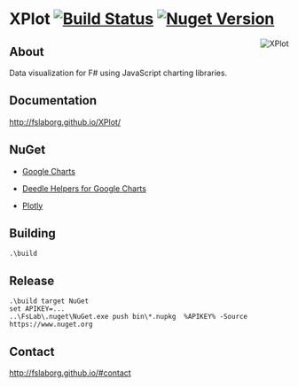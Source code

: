 XPlot
[![Build Status](https://api.travis-ci.org/fslaborg/XPlot.svg?branch=master)](https://travis-ci.org/fslaborg/XPlot)
[![Nuget Version](https://buildstats.info/nuget/XPlot.Plotly)](https://www.nuget.org/packages/XPlot.Plotly/)
=====
<img align="right" src="https://github.com/fslaborg/XPlot/raw/master/docs/img/logo.png" alt="XPlot" />

About
-----

Data visualization for F# using JavaScript charting libraries.

Documentation
-------------

http://fslaborg.github.io/XPlot/

NuGet
-----

* [Google Charts](http://www.nuget.org/packages/XPlot.GoogleCharts/)

* [Deedle Helpers for Google Charts](http://www.nuget.org/packages/XPlot.GoogleCharts.Deedle/)

* [Plotly](http://www.nuget.org/packages/XPlot.Plotly/)

Building
-------------

    .\build

Release
-------------

    .\build target NuGet
    set APIKEY=...
    ..\FsLab\.nuget\NuGet.exe push bin\*.nupkg  %APIKEY% -Source https://www.nuget.org

Contact
-------

http://fslaborg.github.io/#contact
